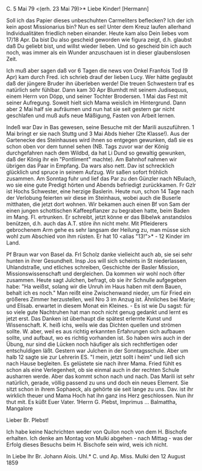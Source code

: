  C. 5 Mai 79
 <(erh. 23 Mai 79)>*
Liebe Kinder! [Hermann]

Soll ich das Papier dieses unbeschuhten Carmeliters beflecken? Ich der ich kein apost Missionarius bin? Nun es sei! Unter dem Kreuz laufen allerhand Individualitäten friedlich neben einander. Heute kam also Dein liebes vom 17/18 Apr. Da bist Du also gescheid geworden wie figura zeigt, d.h. glaubst daß Du geliebt bist, und willst wieder lieben. Und so gescheid bin ich auch noch, was immer als ein Wunder anzuschauen ist in dieser glaubenslosen Zeit.

Ich muß aber sagen daß vor 6 Tagen die news von Onkel Fran‡ois Tod (9 Apr) kam durch Fred. ich schrieb drauf der lieben Lucy. Wer hätte geglaubt daß der jüngere Bruder ihn überleben werde! Die treuen Schwestern traf es natürlich sehr fühlbar. Dann kam 30 Apr Blumhdt mit seinem Judisequus, einem Herrn von Döpp, und seiner Tochter Brodersen. 1 Mai das Fest mit seiner Aufregung. Soweit hielt sich Mama weislich im Hintergrund. Dann aber 2 Mai half sie aufräumen und nun hat sie seit gestern gar nicht geschlafen und muß aufs neue Mäßigung, Fasten von Arbeit lernen.

Indeß war Dav in Bas gewesen, seine Besuche mit der Marili auszuführen. 1 Mai bringt er sie nach Stuttg und 3 Mai Abds hieher (2te Klasse!). Aus der Gartenecke des Steinhauses wird ihnen so entgegen gewunken, daß sie es schon oben vor dem tunnel sehen (NB. Tags zuvor war der König durchgefahren nach dem Wildbd, da hat Li Dund so gewaltig gewunken, daß der König ihr ein "Pontliment" machte). Am Bahnhof nahmen wir übrigen das Paar in Empfang. Da wars also nett. Dav ist schrecklich glücklich und spruce in seinem Aufzug. Wir saßen sofort fröhlich zusammen. Am Sonntag fuhr und lief das Par zu den Günzler nach NBulach, wo sie eine gute Predigt hörten und Abends befriedigt zurückkamen. Fr Gzlr ist Hochs Schwester, eine herzige Baslerin. Heute nun, schon 14 Tage nach der Verlobung feierten wir diese im Steinhaus, wobei auch die Buserle mitthaten, die jetzt dort wohnen. Wir bekamen auch einen Bf von Sam der einen jungen schottischen Kaffeepflanzer zu begraben hatte, beim Baden im Mang. Fl. ertrunken. Er schreibt, jetzt könne er das Bibelwk anstandslos benützen, d.h. auch das A.T. störe ihn nicht mehr. Mit Pfleiderers gebrochenem Arm gehe es sehr langsam der Heilung zu, man müsse sich wohl zum Abschied von ihm rüsten. Er hat 10 <alias "13!">* - 12 Kinder im Land.

Pf Braun war von Basel da. Frl Scholz danke vielleicht auch ab, sie sei sehr hunten in ihrer Gesundheit. Insp Jos will sich scheints in St niederlassen, Uhlandstraße, und etliches schreiben, Geschichte der Basler Mission, Missionswissenschaft und dergleichen. Da kommen wir wohl noch öfter zusammen. Heute sagt Julchen, befragt, ob sie ihr Schnulle aufgegeben habe: "Ha weißst, solang wir die Unruh im Haus haben mit dem Bauen, behalt ich es noch." Man reißt eine Zwischenwand nieder, um für Fried ein größeres Zimmer herzustellen, weil Nro 3 im Anzug ist. Ähnliches bei Marie; und Elisab. erwartet in diesem Monat ein Kleines. - Es ist wie Du sagst: für so viele gute Nachtruhen hat man noch nicht genug gedankt und lernt es jetzt erst. Das Danken ist überhaupt die spätest erlernte Kunst und Wissenschaft. K. heiß ichs, weils wie das Dichten quellen und strömen sollte. W. aber, weil es aus richtig erkannten Erfahrungen sich aufbauen sollte, und aufbaut, wo es richtig vorhanden ist. So haben wirs auch in der Übung, nur sind die Lücken noch häufiger als sich rechtfertigen oder entschuldigen läßt. 
Gestern war Julchen in der Sonntagsschule. Aber um halb 12 sagte sie zur Lehrerin ES. "I mein, jetzt sollt i heim" und ließ sich nach Hause begleiten. Es gelüstete sie nach ihrer Mama. Fried fühlt es schon als eine Verlegenheit, ob sie einmal auch in der rechten Schule ausharren werde. Aber das kommt schon nach und nach. Das Marili ist sehr natürlich, gerade, völlig passend zu uns und doch ein neues Element. Sie sitzt schon in ihrem Sophaeck, als gehörte sie seit lange zu uns. Dav. ist ihr wirklich theuer und Mama Hoch hat ihn ganz ins Herz geschlossen. Nun ihr thut mit. Es küßt  Euer Vater.
1Herrn G. Plebst, Imprimus … Balmattha, Mangalore

Lieber Br. Plebst!

Ich habe keine Nachrichten weder von Quilon noch von dem H. Bischofe erhalten. Ich denke am Montag von Mulki abgehen - nach Mittag - was der Erfolg dieses Besuchs beim H. Bischofe sein wird, weis ich nicht.

 In Liebe Ihr
 Br. Johann Alois.
 Uhl.* C. und Ap. Miss.
Mulki den 12 August 1859
